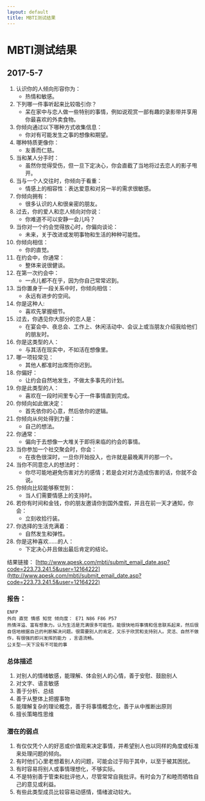 ```yaml
---
layout: default
title: MBTI测试结果
---
```

# MBTI测试结果
## 2017-5-7
1. 认识你的人倾向形容你为：  
    - 热情和敏感。
2. 下列哪一件事听起来比较吸引你？ 
    - 呆在家中与恋人做一些特别的事情，例如说观赏一部有趣的录影带并享用你最喜欢的外卖食物。
3. 你倾向通过以下哪种方式收集信息：
    - 你对有可能发生之事的想像和期望。
4. 哪种特质更像你：
    - 友善而仁慈。
5. 当和某人分手时： 
    - 虽然你觉得受伤，但一旦下定决心，你会直截了当地将过去恋人的影子甩开。
6. 当与一个人交往时，你倾向于看重： 
    - 情感上的相容性：表达爱意和对另一半的需求很敏感。
7. 你倾向拥有： 
    - 很多认识的人和很亲密的朋友。
8. 过去，你的爱人和恋人倾向对你说： 
    - 你难道不可以安静一会儿吗？  
9. 当你对一个约会觉得放心时，你偏向谈论： 
    - 未来，关于改进或发明事物和生活的种种可能性。 
10. 你倾向相信： 
    - 你的直觉。  
11. 在约会中，你通常：  
    - 整体来说很健谈。  
12. 在第一次约会中： 
    - 一点儿都不在乎，因为你自己常常迟到。 
13. 当你置身于一段关系中时，你倾向相信：  
    - 永远有进步的空间。
14. 你是这种人: 
    - 喜欢先掌握细节。  
15. 过去，你遇见你大部分的恋人是： 
    - 在宴会中、夜总会、工作上、休闲活动中、会议上或当朋友介绍我给他们的朋友时。 
16. 你是这类型的人： 
    - 与其活在现实中，不如活在想像里。 
17. 哪一项较常见： 
    - 其他人都准时出席而你迟到。
18. 你偏好： 
    - 让约会自然地发生，不做太多事先的计划。 
19. 你是此类型的人： 
    - 喜欢在一段时间里专心于一件事情直到完成。
20. 你倾向如此做决定： 
    - 首先依你的心意，然后依你的逻辑。
21. 你倾向从何处得到力量： 
    - 自己的想法。
22. 你通常： 
    - 偏向于去想像一大堆关于即将来临的约会的事情。
23. 当你参加一个社交聚会时，你会：
    - 在夜色很深时，一旦你开始投入，也许就是最晚离开的那一个。 
24. 当你不同意恋人的想法时：
    - 你尽可能地避免伤害对方的感情；若是会对对方造成伤害的话，你就不会说。 
25. 你倾向比较能够察觉到： 
    - 当人们需要情感上的支持时。 
26. 若你有时间和金钱，你的朋友邀请你到国外度假，并且在前一天才通知，你会： 
    - 立刻收拾行装。
27. 你选择的生活充满着： 
    - 自然发生和弹性。
28. 你是这种喜欢……的人： 
    - 下定决心并且做出最后肯定的结论。

结果链接：
[http://www.apesk.com/mbti/submit_email_date.asp?code=223.73.241.5&user=12164222](http://www.apesk.com/mbti/submit_email_date.asp?code=223.73.241.5&user=12164222)  
### 报告：
    ENFP
    外向 直觉 情感 知觉 倾向度： E71 N86 F86 P57   
    热情洋溢、富有想象力。认为生活是充满很多可能性。能很快地将事情和信息联系起来，然后很自信地根据自己的判断解决问题。很需要别人的肯定，又乐于欣赏和支持别人。灵活、自然不做作，有很强的即兴发挥的能力 ，言语流畅。
    公关型——天下没有不可能的事  

### 总体描述 

1. 对别人的情绪敏感，能理解、体会别人的心情，善于安慰、鼓励别人
2. 对文字、语言敏感
3. 善于分析、总结
4. 善于从整体上把握事物
5. 能理解复杂的理论概念，善于将事情概念化，善于从中推断出原则 
6. 擅长策略性思维

### 潜在的弱点 

1. 有仅仅凭个人的好恶或价值观来决定事情，并希望别人也以同样的角度或标准来处理问题的倾向。
2. 有时他们心里老想着别人的问题，可能会过于陷于其中，以至于被其困扰。
3. 有时容易将别人或事情理想化，不够实际。
4. 不是特别善于管束和批评他人，尽管常常自我批评。有时会为了和睦而牺牲自己的意见或利益。
5. 有些此类型成员比较容易动感情，情绪波动较大。
